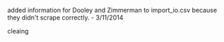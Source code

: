 added information for Dooley and Zimmerman to import_io.csv because they didn't scrape correctly. - 3/11/2014

cleaing